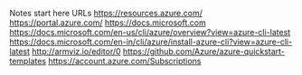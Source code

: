 Notes start here
URLs
https://resources.azure.com/
https://portal.azure.com/
https://docs.microsoft.com
https://docs.microsoft.com/en-us/cli/azure/overview?view=azure-cli-latest
https://docs.microsoft.com/en-in/cli/azure/install-azure-cli?view=azure-cli-latest
http://armviz.io/editor/0
https://github.com/Azure/azure-quickstart-templates
https://account.azure.com/Subscriptions

